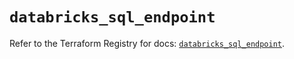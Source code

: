 # `databricks_sql_endpoint`

Refer to the Terraform Registry for docs: [`databricks_sql_endpoint`](https://registry.terraform.io/providers/databricks/databricks/1.48.1/docs/resources/sql_endpoint).
